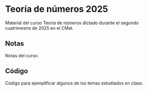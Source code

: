 # Teoría de números 2025
Material del curso Teoría de números dictado durante el segundo cuatrimestre
de 2025 en el CMat.

## Notas
Notas del curso.

## Código
Código para ejemplificar algunos de los temas estudiados en clase.


